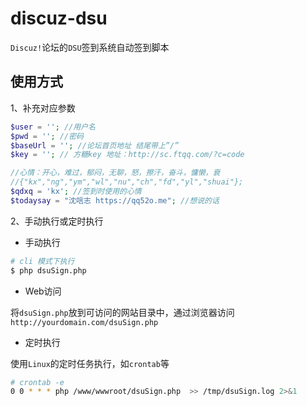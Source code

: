 # discuz-dsu

`Discuz!`论坛的`DSU`签到系统自动签到脚本

## 使用方式

1、补充对应参数
```php
$user = ''; //用户名
$pwd = ''; //密码
$baseUrl = ''; //论坛首页地址 结尾带上”/”
$key = ''; // 方糖key 地址：http://sc.ftqq.com/?c=code

//心情：开心，难过，郁闷，无聊，怒，擦汗，奋斗，慵懒，衰
//{"kx","ng","ym","wl","nu","ch","fd","yl","shuai"};
$qdxq = 'kx'; //签到时使用的心情
$todaysay = "沈唁志 https://qq52o.me"; //想说的话
```
2、手动执行或定时执行

* 手动执行

```bash
# cli 模式下执行
$ php dsuSign.php
```

* Web访问

将`dsuSign.php`放到可访问的网站目录中，通过浏览器访问`http://yourdomain.com/dsuSign.php`

* 定时执行

使用`Linux`的定时任务执行，如`crontab`等

```bash
# crontab -e
0 0 * * * php /www/wwwroot/dsuSign.php  >> /tmp/dsuSign.log 2>&1
```
